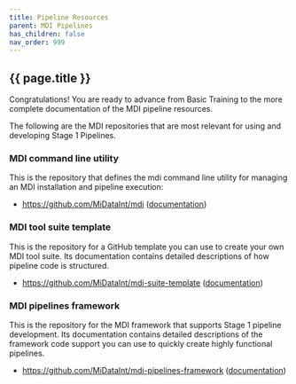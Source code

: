 ```yaml
---
title: Pipeline Resources
parent: MDI Pipelines
has_children: false
nav_order: 999
---
```


## {{ page.title }}

Congratulations! You are ready to advance from Basic Training to
the more complete documentation of the MDI pipeline resources.

The following are the MDI repositories that are most
relevant for using and developing Stage 1 Pipelines.

### MDI command line utility

This is the repository that defines the mdi command line utility
for managing an MDI installation and pipeline execution:

- <https://github.com/MiDataInt/mdi> 
([documentation](/mdi))

### MDI tool suite template

This is the repository for a GitHub template you can use to
create your own MDI tool suite. Its documentation contains
detailed descriptions of how pipeline code is structured.

- <https://github.com/MiDataInt/mdi-suite-template> 
([documentation](/mdi-suite-template))

### MDI pipelines framework

This is the repository for the MDI framework that supports
Stage 1 pipeline development. Its documentation contains
detailed descriptions of the framework code support you
can use to quickly create highly functional pipelines.

- <https://github.com/MiDataInt/mdi-pipelines-framework> 
([documentation](/mdi-pipelines-framework))
